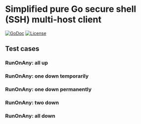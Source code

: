 # Simplified pure Go secure shell (SSH) multi-host client

[![GoDoc](https://godoc.org/github.com/rwxrob/ssh?status.svg)](https://godoc.org/github.com/rwxrob/ssh)
[![License](https://img.shields.io/badge/license-Apache2-brightgreen.svg)](LICENSE)

## Test cases

### RunOnAny: all up

### RunOnAny: one down temporarily

### RunOnAny: one down permanently

### RunOnAny: two down

### RunOnAny: all down
